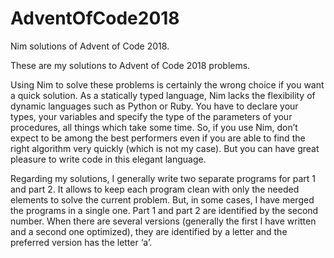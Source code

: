 # AdventOfCode2018
Nim solutions of Advent of Code 2018.

These are my solutions to Advent of Code 2018 problems.

Using Nim to solve these problems is certainly the wrong choice if you want a quick solution. As a statically typed language, Nim lacks the flexibility of dynamic languages such as Python or Ruby. You have to declare your types, your variables and specify the type of the parameters of your procedures, all things which take some time. So, if you use Nim, don’t expect to be among the best performers even if you are able to find the right algorithm very quickly (which is not my case). But you can have great pleasure to write code in this elegant language.

Regarding my solutions, I generally write two separate programs for part 1 and part 2. It allows to keep each program clean with only the needed elements to solve the current problem. But, in some cases, I have merged the programs in a single one. Part 1 and part 2 are identified by the second number. When there are several versions (generally the first I have written and a second one optimized), they are identified by a letter and the preferred version has the letter ‘a’.
